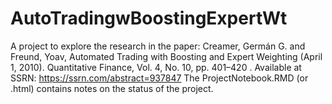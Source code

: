 # AutoTradingwBoostingExpertWt
A project to explore the research in the paper: Creamer, Germán G. and Freund, Yoav, Automated Trading with Boosting and Expert Weighting (April 1, 2010). Quantitative Finance, Vol. 4, No. 10, pp. 401–420 . Available at SSRN: https://ssrn.com/abstract=937847
The ProjectNotebook.RMD (or .html) contains notes on the status of the project.
